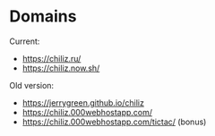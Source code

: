 # Domains

Current:

- https://chiliz.ru/
- https://chiliz.now.sh/

Old version:

- https://jerrygreen.github.io/chiliz
- https://chiliz.000webhostapp.com/
- https://chiliz.000webhostapp.com/tictac/ (bonus)
